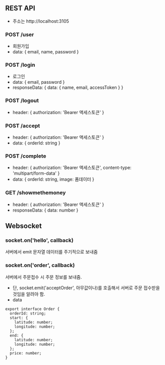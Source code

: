 ## REST API
- 주소는 http://localhost:3105
### POST /user
- 회원가입
- data: { email, name, password }
### POST /login
- 로그인
- data: { email, password }
- responseData: { data: { name, email, accessToken } }
### POST /logout
- header: { authorization: 'Bearer 액세스토큰' }
### POST /accept
- header: { authorization: 'Bearer 액세스토큰' }
- data: { orderId: string }
### POST /complete
- header: { authorization: 'Bearer 액세스토큰', content-type: 'multipart/form-data' }
- data: { orderId: string, image: 폼데이터 }

### GET /showmethemoney
- header: { authorization: 'Bearer 액세스토큰' }
- responseData: { data: number }

## Websocket
### socket.on('hello', callback)
서버에서 emit 문자열 데이터를 주기적으로 보내줌

### socket.on('order', callback)
서버에서 주문접수 시 주문 정보를 보내줌.
- 단, socket.emit('acceptOrder', 아무값이나)를 호출해서 서버로 주문 접수받을 것임을 알려야 함.
- data
```
export interface Order {
  orderId: string;
  start: {
    latitude: number;
    longitude: number;
  };
  end: {
    latitude: number;
    longitude: number;
  };
  price: number;
}
```
